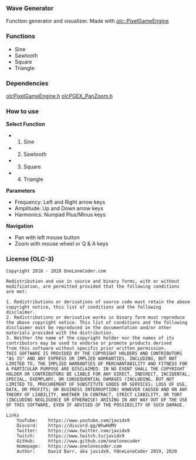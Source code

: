 ### Wave Generator
Function generator and visualizer. Made with [olc::PixelGameEngine](https://github.com/OneLoneCoder/olcPixelGameEngine)

### Functions
-   Sine
-   Sawtooth
-   Square
-   Triangle

### Dependencies
[olcPixelGameEngine.h](https://github.com/OneLoneCoder/olcPixelGameEngine)
[olcPGEX_PanZoom.h](https://github.com/nospi/olcPGEX_PanZoom)

### How to use
**Select Function**
-   1) Sine
-   2) Sawtooth
-   3) Square
-   4) Triangle

**Parameters**
-   Frequency: Left and Right arrow keys
-   Amplitude: Up and Down arrow keys
-   Harmonics: Numpad Plus/Minus keys

**Navigation**
-   Pan with left mouse button
-   Zoom with mouse wheel or Q & A keys

### License (OLC-3)
~~~~~~~~
Copyright 2018 - 2020 OneLoneCoder.com

Redistribution and use in source and binary forms, with or without
modification, are permitted provided that the following conditions
are met:

1. Redistributions or derivations of source code must retain the above
copyright notice, this list of conditions and the following disclaimer.
2. Redistributions or derivative works in binary form must reproduce
the above copyright notice. This list of conditions and the following
disclaimer must be reproduced in the documentation and/or other
materials provided with the distribution.
3. Neither the name of the copyright holder nor the names of its
contributors may be used to endorse or promote products derived
from this software without specific prior written permission.
THIS SOFTWARE IS PROVIDED BY THE COPYRIGHT HOLDERS AND CONTRIBUTORS
"AS IS" AND ANY EXPRESS OR IMPLIED WARRANTIES, INCLUDING, BUT NOT
LIMITED TO, THE IMPLIED WARRANTIES OF MERCHANTABILITY AND FITNESS FOR
A PARTICULAR PURPOSE ARE DISCLAIMED. IN NO EVENT SHALL THE COPYRIGHT
HOLDER OR CONTRIBUTORS BE LIABLE FOR ANY DIRECT, INDIRECT, INCIDENTAL,
SPECIAL, EXEMPLARY, OR CONSEQUENTIAL DAMAGES (INCLUDING, BUT NOT
LIMITED TO, PROCUREMENT OF SUBSTITUTE GOODS OR SERVICES; LOSS OF USE,
DATA, OR PROFITS; OR BUSINESS INTERRUPTION) HOWEVER CAUSED AND ON ANY
THEORY OF LIABILITY, WHETHER IN CONTRACT, STRICT LIABILITY, OR TORT
(INCLUDING NEGLIGENCE OR OTHERWISE) ARISING IN ANY WAY OUT OF THE USE
OF THIS SOFTWARE, EVEN IF ADVISED OF THE POSSIBILITY OF SUCH DAMAGE.

Links
    YouTube:    https://www.youtube.com/javidx9
    Discord:    https://discord.gg/WhwHUMV
    Twitter:    https://www.twitter.com/javidx9
    Twitch:     https://www.twitch.tv/javidx9
    GitHub:     https://www.github.com/onelonecoder
    Homepage:   https://www.onelonecoder.com
    Author:     David Barr, aka javidx9, ©OneLoneCoder 2019, 2020
~~~~~~~~
